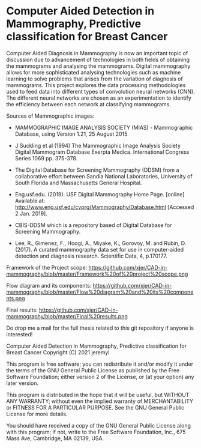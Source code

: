# Computer Aided Detection in Mammography, Predictive classification for Breast Cancer
Computer Aided Diagnosis in Mammography is now an important topic of discussion due to advancement of technologies in both fields of obtaining the mammograms and analysing the mammograms. Digital mammography allows for more sophisticated analysing technologies such as machine learning to solve problems that arises from the variation of diagnosis of mammograms. This project explores the data processing methodologies used to feed data into different types of convolution neural networks (CNN).  The different neural networks are chosen as an experimentation to identify the efficiency between each network at classifying mammograms. 

Sources of Mammographic images:

* MAMMOGRAPHIC IMAGE ANALYSIS SOCIETY (MIAS) - Mammographic Database, using Version 1.21, 25 August 2015 
* J Suckling et al (1994) The Mammographic Image Analysis Society Digital Mammogram Database Exerpta Medica. International Congress Series 1069 pp. 375-378.

* The Digital Database for Screening Mammography (DDSM) from a collaborative effort between Sandia National Laboratories, University of South Florida and Massachusetts General Hospital.
* Eng.usf.edu. (2019). USF Digital Mammography Home Page. [online] Available at: http://www.eng.usf.edu/cvprg/Mammography/Database.html [Accessed 2 Jan. 2019].


* CBIS-DDSM which is a repository based of Digital Database for Screening Mammography. 
* Lee, R., Gimenez, F., Hoogi, A., Miyake, K., Gorovoy, M. and Rubin, D. (2017). A curated mammography data set for use in computer-aided detection and diagnosis research. Scientific Data, 4, p.170177.

Framework of the Project scope:
https://github.com/xjer/CAD-in-mammography/blob/master/Framework%20of%20project%20scope.png

Flow diagram and its components:
https://github.com/xjer/CAD-in-mammography/blob/master/Flow%20diagram%20and%20its%20components.png

Final results:
https://github.com/xjer/CAD-in-mammography/blob/master/Final%20results.png

Do drop me a mail for the full thesis related to this git repository if anyone is interested!

Computer Aided Detection in Mammography, Predictive classification for Breast Cancer
Copyright (C) 2021 jeremyl

This program is free software; you can redistribute it and/or modify
it under the terms of the GNU General Public License as published by
the Free Software Foundation; either version 2 of the License, or
(at your option) any later version.

This program is distributed in the hope that it will be useful,
but WITHOUT ANY WARRANTY; without even the implied warranty of
MERCHANTABILITY or FITNESS FOR A PARTICULAR PURPOSE.  See the
GNU General Public License for more details.

You should have received a copy of the GNU General Public License
along with this program; if not, write to the Free Software
Foundation, Inc., 675 Mass Ave, Cambridge, MA 02139, USA.
